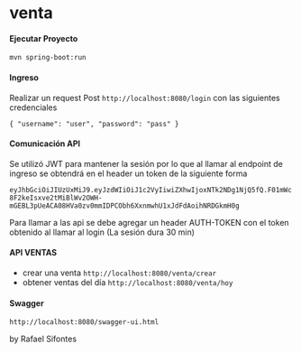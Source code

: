 # venta

#### Ejecutar Proyecto
`mvn spring-boot:run`


#### Ingreso

Realizar un request Post `http://localhost:8080/login` con las siguientes credenciales

`{
    "username": "user",
    "password": "pass"
}`

#### Comunicación API

Se utilizó JWT para mantener la sesión por lo que al llamar al endpoint de ingreso
se obtendrá en el header un token de la siguiente forma

`eyJhbGciOiJIUzUxMiJ9.eyJzdWIiOiJ1c2VyIiwiZXhwIjoxNTk2NDg1NjQ5fQ.F01mWc8F2keIsxve2tMiBlWv2OWH-mGEBL3pUeACA08HVa0zv0mmIDPCObh6XxnmwhU1xJdFdAoihNRDGkmH0g`

Para llamar a las api se debe agregar un header AUTH-TOKEN con el token obtenido 
al llamar al login (La sesión dura 30 min)

#### API VENTAS

- crear una venta
`http://localhost:8080/venta/crear`  <br>
- obtener ventas del día `http://localhost:8080/venta/hoy`

#### Swagger
`http://localhost:8080/swagger-ui.html`


by Rafael Sifontes